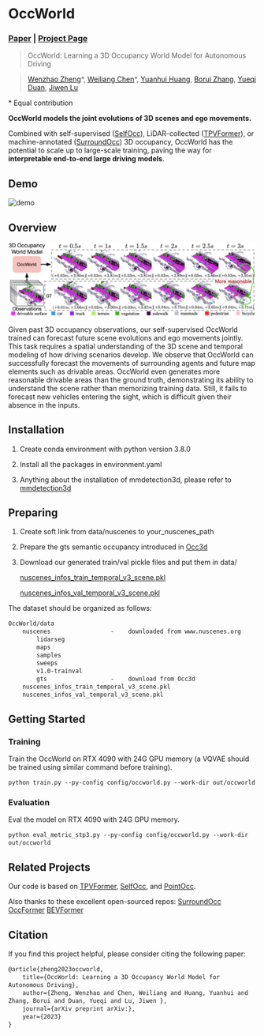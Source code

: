 # OccWorld
### [Paper](https://arxiv.org/pdf/2311.12754) | [Project Page](https://wzzheng.net/OccWorld/) 

> OccWorld: Learning a 3D Occupancy World Model for Autonomous Driving

> [Wenzhao Zheng](https://wzzheng.net/)\*, [Weiliang Chen](https://github.com/chen-wl20)\*, [Yuanhui Huang](https://scholar.google.com/citations?hl=zh-CN&user=LKVgsk4AAAAJ), [Borui Zhang](https://boruizhang.site/), [Yueqi Duan](https://duanyueqi.github.io/), [Jiwen Lu](http://ivg.au.tsinghua.edu.cn/Jiwen_Lu/)

\* Equal contribution

**OccWorld models the joint evolutions of 3D scenes and ego movements.**

Combined with self-supervised ([SelfOcc](https://github.com/huang-yh/SelfOcc)), LiDAR-collected ([TPVFormer](https://github.com/wzzheng/TPVFormer)), or machine-annotated ([SurroundOcc](https://github.com/weiyithu/SurroundOcc))  3D occupancy, OccWorld has the potential to scale up to large-scale training, paving the way for **interpretable end-to-end large driving models**.

## Demo

![demo](./assets/demo.gif)

## Overview

![overview](./assets/overview.png)

Given past 3D occupancy observations, our self-supervised OccWorld trained can forecast future scene evolutions and ego movements jointly. This task requires a spatial understanding of the 3D scene and temporal modeling of how driving scenarios develop. We observe that OccWorld can successfully forecast the movements of surrounding agents and future map elements such as drivable areas. OccWorld even generates more reasonable drivable areas than the ground truth, demonstrating its ability to understand the scene rather than memorizing training data. Still, it fails to forecast new vehicles entering the sight, which is difficult given their absence in the inputs. 


## Installation
1. Create conda environment with python version 3.8.0

2. Install all the packages in environment.yaml

3. Anything about the installation of mmdetection3d, please refer to [mmdetection3d](https://mmdetection3d.readthedocs.io/en/latest/getting_started.html#installation)

## Preparing
1. Create soft link from data/nuscenes to your_nuscenes_path

2. Prepare the gts semantic occupancy introduced in [Occ3d](https://github.com/Tsinghua-MARS-Lab/Occ3D)

3. Download our generated train/val pickle files and put them in data/

    [nuscenes_infos_train_temporal_v3_scene.pkl](https://pan.baidu.com/s/1e_sksV5v9dBlvYYINKprRw?pwd=9qct)

    [nuscenes_infos_val_temporal_v3_scene.pkl](https://pan.baidu.com/s/1e_sksV5v9dBlvYYINKprRw?pwd=9qct)

  The dataset should be organized as follows:

```
OccWorld/data
    nuscenes                 -    downloaded from www.nuscenes.org
        lidarseg
        maps
        samples
        sweeps
        v1.0-trainval
        gts                  -    download from Occ3d
    nuscenes_infos_train_temporal_v3_scene.pkl
    nuscenes_infos_val_temporal_v3_scene.pkl
```

## Getting Started

### Training
Train the OccWorld on RTX 4090 with 24G GPU memory (a VQVAE should be trained using similar command before training).
```
python train.py --py-config config/occworld.py --work-dir out/occworld
```
### Evaluation
Eval the model on RTX 4090 with 24G GPU memory.
```
python eval_metric_stp3.py --py-config config/occworld.py --work-dir out/occworld
```
## Related Projects

Our code is based on [TPVFormer](https://github.com/wzzheng/TPVFormer), [SelfOcc](https://github.com/huang-yh/SelfOcc), and [PointOcc](https://github.com/wzzheng/PointOcc). 

Also thanks to these excellent open-sourced repos:
[SurroundOcc](https://github.com/weiyithu/SurroundOcc) 
[OccFormer](https://github.com/zhangyp15/OccFormer)
[BEVFormer](https://github.com/fundamentalvision/BEVFormer)

## Citation

If you find this project helpful, please consider citing the following paper:
```
@article{zheng2023occworld,
    title={OccWorld: Learning a 3D Occupancy World Model for Autonomous Driving},
    author={Zheng, Wenzhao and Chen, Weiliang and Huang, Yuanhui and Zhang, Borui and Duan, Yueqi and Lu, Jiwen },
    journal={arXiv preprint arXiv:},
    year={2023}
}
```
